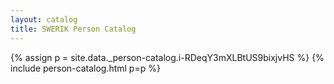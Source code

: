 ```yaml
---
layout: catalog
title: SWERIK Person Catalog
---
```

{% assign p = site.data._person-catalog.i-RDeqY3mXLBtUS9bixjvHS %}
{% include person-catalog.html p=p %}

